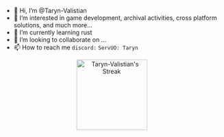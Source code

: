 - 👋 Hi, I’m @Taryn-Valistian
- 👀 I’m interested in game development, archival activities, cross platform solutions, and much more...
- 🌱 I’m currently learning rust
- 💞️ I’m looking to collaborate on ...
- 📫 How to reach me `discord:` `ServUO: Taryn`

<div class="badges-githubstats">
  <p align="center">
    <!---<img src="https://github-readme-stats.vercel.app/api?username=Taryn-Valistian&theme=tokyonight&show_icons=true&hide_border=true&count_private=true" alt="Taryn-Valistian's Stats" height="165">--->
    <img src="https://github-readme-streak-stats.herokuapp.com/?user=Taryn-Valistian&theme=tokyonight&hide_border=true" alt="Taryn-Valistian's Streak" height="165">
  </p>
</div>


<!---
Taryn-Valistian/Taryn-Valistian is a ✨ special ✨ repository because its `README.md` (this file) appears on your GitHub profile.
You can click the Preview link to take a look at your changes.
--->
